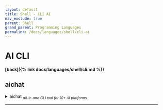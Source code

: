 ```yaml
---
layout: default
title: Shell - CLI AI
nav_exclude: true
parent: Shell
grand_parent: Programming Languages
permalink: /docs/languages/shell/cli-ai
---
```


# AI CLI

__[back]({% link docs/languages/shell/cli.md %})__

## aichat

<details markdown="block">
  <summary>
    aichat <sub><i>all-in-one CLI tool for 10+ AI platforms</i></sub>
  </summary>

All-in-one CLI tool for 10+ AI platforms, including OpenAI, Gemini, Claude,
Mistral, LocalAI, Ollama, VertexAI, Ernie, Qianwen...
- [aichat Github](https://github.com/sigoden/aichat)
  - [library's author config example](https://github.com/sigoden/aichat/blob/601288029dd7affa2115547a70c74b21d2003b66/config.example.yaml)
- [see more about aichat in Docker session]({% link docs/languages/containerization/docker.sample.ai.md %}#aichat)


```yaml
# MY AICHAT CONFIG

# https://github.com/sigoden/aichat/blob/601288029dd7affa2115547a70c74b21d2003b66/config.example.yaml
#  `cat ~/.config/aichat/config.yaml`
#  `cat ~/Library/Application\ Support/aichat/config.yaml`
# $> aichat --info
# $> aichat --list-sessions

model: gemini          # LLM model

# temperature is a parameter that influences the “randomness” of the response
# generated by your language model. It typically ranges from 0 to 1, but in
# some instances, you can bring the temperature beyond 1.
temperature: 0.5       # GPT temperature, between 0 and 2

clients:
  # all clients configuration

  # see https://ai.google.dev/docs
  - type: gemini
    api_key: xxxxxxxxxxxxxxxxxxxxxxxxxxxxxxxxxxxxxxx

  # login via Kindle Google Gmail
  # https://platform.openai.com/usage
  # https://platform.openai.com/account/api-keys
  # https://help.openai.com/
  - type: openai
    name: kindle-gmail
    api_key: sk-xxxxxxxxxxxxxxxxxxxxxxxxxxxxxxxxxxxxxxxxxxxxxxxx
```

```bash
# AICHAT Installation
# for rust programmer
cargo install aichat@0.14.0
cargo install aichat --list
# macOS homebrew or a linuxbrew user
brew install aichat
# for android Termux user
pkg install aichat
# ...
# https://github.com/sigoden/aichat
# https://github.com/sigoden/aichat/blob/main/config.example.yaml
# https://github.com/sigoden/aichat/blob/601288029dd7affa2115547a70c74b21d2003b66/config.example.yaml
#  `cat ~/.config/aichat/config.yaml`
#  `cat ~/Library/Application\ Support/aichat/config.yaml`
aichat --info
aichat --list-sessions
```

------
<!-- aichat -->
</details>

----

[^1]: [...](https://www.google.com)
